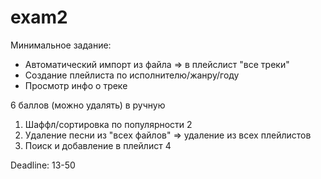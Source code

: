 exam2
=====
Минимальное задание:
- Автоматический импорт из файла => в плейслист "все треки"
- Создание плейлиста по исполнителю/жанру/году
- Просмотр инфо о треке

6 баллов  (можно удалять) в ручную

1. Шаффл/сортировка по популярности 2
2. Удаление песни из "всех файлов"  => удаление из всех плейлистов
3. Поиск и добавление в плейлист 4

Deadline: 13-50

